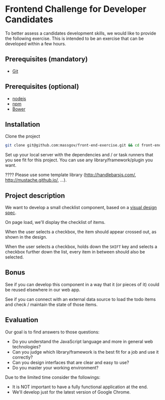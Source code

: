 Frontend Challenge for Developer Candidates
===========================================

To better assess a candidates development skills, we would like to provide the following exercise. This is intended to be an exercise that can be developed within a few hours.

Prerequisites (mandatory)
-------------------------

* [Git](http://git-scm.com/)

Prerequisites (optional)
------------------------
* [nodejs](https://nodejs.org/)
* [npm](https://www.npmjs.org/)
* [Bower](http://bower.io/)

Installation
------------

Clone the project

```bash
git clone git@github.com:massgov/front-end-exercise.git && cd front-end-exercise/
```

Set up your local server with the dependencies and / or task runners that you see fit for this project.  You can use any library/framework/plugin you want.

???? Please use some template library (http://handlebarsjs.com/, http://mustache.github.io/, ...).

Project description
-------------------

We want to develop a small checklist component, based on a [visual design spec](http://invision.com).

On page load, we'll display the checklist of items.

When the user selects a checkbox, the item should appear crossed out, as shown in the design.

When the user selects a checkbox, holds down the `SHIFT` key and selects a checkbox further down the list, every item in between should also be selected.

Bonus
-----

See if you can develop this component in a way that it (or pieces of it) could be reused elsewhere in our web app.

See if you can connect with an external data source to load the todo items and check / maintain the state of those items.

Evaluation
----------

Our goal is to find answers to those questions:

* Do you understand the JavaScript language and more in general web technologies?
* Can you judge which library/framework is the best fit for a job and use it correctly?
* Can you design interfaces that are clear and easy to use?
* Do you master your working environment?

Due to the limited time consider the followings:

* It is NOT important to have a fully functional application at the end.
* We'll develop just for the latest version of Google Chrome.
